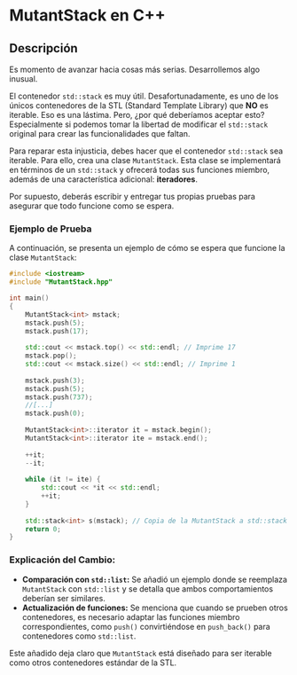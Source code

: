 # MutantStack en C++

## Descripción

Es momento de avanzar hacia cosas más serias. Desarrollemos algo inusual.

El contenedor `std::stack` es muy útil. Desafortunadamente, es uno de los únicos contenedores de la STL (Standard Template Library) que **NO** es iterable. Eso es una lástima. Pero, ¿por qué deberíamos aceptar esto? Especialmente si podemos tomar la libertad de modificar el `std::stack` original para crear las funcionalidades que faltan.

Para reparar esta injusticia, debes hacer que el contenedor `std::stack` sea iterable. Para ello, crea una clase `MutantStack`. Esta clase se implementará en términos de un `std::stack` y ofrecerá todas sus funciones miembro, además de una característica adicional: **iteradores**.

Por supuesto, deberás escribir y entregar tus propias pruebas para asegurar que todo funcione como se espera.

### Ejemplo de Prueba

A continuación, se presenta un ejemplo de cómo se espera que funcione la clase `MutantStack`:

```cpp
#include <iostream>
#include "MutantStack.hpp"

int main()
{
    MutantStack<int> mstack;
    mstack.push(5);
    mstack.push(17);
    
    std::cout << mstack.top() << std::endl; // Imprime 17
    mstack.pop();
    std::cout << mstack.size() << std::endl; // Imprime 1
    
    mstack.push(3);
    mstack.push(5);
    mstack.push(737);
    //[...] 
    mstack.push(0);
    
    MutantStack<int>::iterator it = mstack.begin();
    MutantStack<int>::iterator ite = mstack.end();
    
    ++it;
    --it;
    
    while (it != ite) {
        std::cout << *it << std::endl;
        ++it;
    }
    
    std::stack<int> s(mstack); // Copia de la MutantStack a std::stack
    return 0;
}
```

### Explicación del Cambio:
- **Comparación con `std::list`:** Se añadió un ejemplo donde se reemplaza `MutantStack` con `std::list` y se detalla que ambos comportamientos deberían ser similares.
- **Actualización de funciones:** Se menciona que cuando se prueben otros contenedores, es necesario adaptar las funciones miembro correspondientes, como `push()` convirtiéndose en `push_back()` para contenedores como `std::list`.

Este añadido deja claro que `MutantStack` está diseñado para ser iterable como otros contenedores estándar de la STL.
